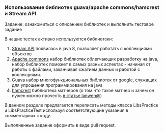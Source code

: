 ### Использование библиотек guava/apache commons/hamcrest и Stream API

Задание: ознакомиться с описанием библиотек и выполнить тестовое задание

В наших тестах активно используются библиотеки:
1. [Stream API](https://winterbe.com/posts/2014/07/31/java8-stream-tutorial-examples/) появилась в java 8, позволяет работать с коллекциями объектов
2. [Apache commons](https://commons.apache.org/) набор библиотек облегчающих разработку на java,
набор библиотек поможет в самых разных аспектах - начиная от работы с файлами, заканчивая сжатием данных и работой с коллекциями.
3. [Guava](https://github.com/google/guava/wiki) набор многофункциональных библиотек от google,
служащих для упрощения программирования на java
4. [hamcrest](https://code.google.com/archive/p/hamcrest/wikis/Tutorial.wiki) библиотека матчеров
(о том что такое матчер и зачем он нужен можно прочесть [в статье lanwen@](https://habr.com/company/yandex/blog/184634/))


В данном разделе предлагается переписать методы класса LibsPractice и LibsPracticeTest используя 
соответствующие указания в комментариях к коду.

Выполненные задание оформить в виде pull request.